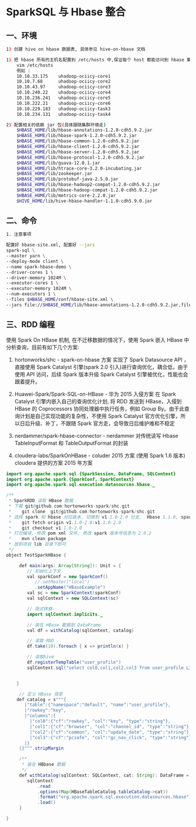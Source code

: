 # SparkSQL 与 Hbase 整合

## 一、环境

``` sh
1) 创建 hive on hbase 数据表, 具体参见 hive-on-hbase 文档

1) 把 hbase 所有的主机名配置到 /etc/hosts 中,保证每个 host 都能访问到 hbase 集群的服务器
    vim /etc/hosts
    例如 :
    10.10.33.175    uhadoop-ociicy-core1
    10.10.7.68      uhadoop-ociicy-core2
    10.10.43.97     uhadoop-ociicy-core3
    10.10.240.22    uhadoop-ociicy-core4
    10.10.236.241   uhadoop-ociicy-core5
    10.10.222.21    uhadoop-ociicy-core6
    10.10.229.183   uhadoop-ociicy-task3
    10.10.234.131   uhadoop-ociicy-task4

2) 配置相关的依赖 jar 包(具体跟随集群环境走)
    $HBASE_HOME/lib/hbase-annotations-1.2.0-cdh5.9.2.jar
    $HBASE_HOME/lib/hbase-spark-1.2.0-cdh5.9.2.jar
    $HBASE_HOME/lib/hbase-common-1.2.0-cdh5.9.2.jar
    $HBASE_HOME/lib/hbase-client-1.2.0-cdh5.9.2.jar
    $HBASE_HOME/lib/hbase-server-1.2.0-cdh5.9.2.jar
    $HBASE_HOME/lib/hbase-protocol-1.2.0-cdh5.9.2.jar
    $HBASE_HOME/lib/guava-12.0.1.jar
    $HBASE_HOME/lib/htrace-core-3.2.0-incubating.jar
    $HBASE_HOME/lib/zookeeper.jar
    $HBASE_HOME/lib/protobuf-java-2.5.0.jar
    $HBASE_HOME/lib/hbase-hadoop2-compat-1.2.0-cdh5.9.2.jar
    $HBASE_HOME/lib/hbase-hadoop-compat-1.2.0-cdh5.9.2.jar
    $HBASE_HOME/lib/metrics-core-2.2.0.jar
    $HIVE_HOME/lib/hive-hbase-handler-1.1.0-cdh5.9.0.jar

```


## 二、命令

``` sh
1. 注意事项

配置好 hbase-site.xml, 配置好 --jars
spark-sql \
--master yarn \
--deploy-mode client \
--name spark-hbase-demo \
--driver-cores 1 \
--driver-memory 1024M \
--executor-cores 1 \
--executor-memory 1024M \
--num-executors 1 \
--files $HBASE_HOME/conf/hbase-site.xml \
--jars file://$HBASE_HOME/lib/hbase-annotations-1.2.0-cdh5.9.2.jar,file://$HBASE_HOME/lib/hbase-spark-1.2.0-cdh5.9.2.jar,file://$HBASE_HOME/lib/hbase-common-1.2.0-cdh5.9.2.jar,file://$HBASE_HOME/lib/hbase-client-1.2.0-cdh5.9.2.jar,file://$HBASE_HOME/lib/hbase-server-1.2.0-cdh5.9.2.jar,file://$HBASE_HOME/lib/hbase-protocol-1.2.0-cdh5.9.2.jar,file://$HBASE_HOME/lib/guava-12.0.1.jar,file://$HBASE_HOME/lib/htrace-core-3.2.0-incubating.jar,file://$HBASE_HOME/lib/zookeeper.jar,file://$HBASE_HOME/lib/protobuf-java-2.5.0.jar,file://$HBASE_HOME/lib/hbase-hadoop2-compat-1.2.0-cdh5.9.2.jar,file://$HBASE_HOME/lib/hbase-hadoop-compat-1.2.0-cdh5.9.2.jar,file://$HBASE_HOME/lib/metrics-core-2.2.0.jar,file://$HIVE_HOME/lib/hive-hbase-handler-1.1.0-cdh5.9.0.jar
```


## 三、RDD 编程

使用 Spark On HBase 机制, 在不迁移数据的情况下，使用 Spark 嵌入 HBase 中分析查询，目前有如下几个方案:
1.  hortonworks/shc - spark-on-hbase 方案
   实现了 Spark Datasource API ， 直接使用 Spark Catalyst 引擎(spark 2.0 引入)进行查询优化，耦合低，由于使用 API 访问，后续 Spark 版本升级 Spark Catalyst 引擎被优化，性能也会跟着提升。

2. Huawei-Spark/Spark-SQL-on-HBase - 华为 2015 入侵方案
   在 Spark Catalyst 引擎内嵌入自己的查询优化计划, 将 RDD 发送到 HBase，入侵到 HBase 的 Coprocessors 协同处理器中执行任务，例如 Group By。由于此查询计划是自己实现功能的复杂性，不使用  Spark Catalyst 官方优化引擎，所以日后升级、补丁，不跟随 Spark 官方走，会导致日后维护难和不稳定

3. nerdammer/spark-hbase-connector - nerdammer
  对传统读写 Hbase TableInputFormat 和 TableOutputFormat 的封装

4. cloudera-labs/SparkOnHBase - coluder 2015 方案 (使用 Spark 1.6 版本)
  cloudera 提供的方案 2015 年方案


``` java
import org.apache.spark.sql.{SparkSession, DataFrame, SQLContext}
import org.apache.spark.{SparkConf, SparkContext}
import org.apache.spark.sql.execution.datasources.hbase._

/**
 * SparkRDD 读取 HBase 数据
 * 下载 git@github.com:hortonworks-spark/shc.git
 *    git clone  git@github.com:hortonworks-spark/shc.git
 * 选择 spark 和 hbase 对应版本, 切换到 v1.1.0-2.0 分支,  Hbase 1.1.0, spark 2.0, https://github.com/hortonworks-spark/shc/tree/v1.1.0-2.0
 *    git fetch origin v1.1.0-2.0:v1.1.0-2.0
 *    git checkout v1.1.0-2.0
 * 打包编译, 修改 pom.xml 文件, 修改 spark 版本号信息为 2.0.2
 *    mvn clean package
 * 放到项目 lib 目录下即可
 */
object TestSparkHBase {

     def main(args: Array[String]): Unit = {
        // 初始化上下文
        val sparkConf = new SparkConf()
           //.setMaster("local")
           .setAppName("HBaseExample")
        val sc = new SparkContext(sparkConf)
        val sqlContext = new SQLContext(sc)

        // 隐式转换
        import sqlContext.implicits._

        // 装在 HBase 数据到 DataFrame
        val df = withCatalog(sqlContext, catalog)

        // 读取 RDD
        df.take(10).foreach { x => println(x) }

        // 读取hive
        df.registerTempTable("user_profile")
        sqlContext.sql("select col0,col1,col2,col3 from user_profile LIMIT 10").show


    }

     // 定义 HBase 信息
    def catalog = s"""{
       |"table":{"namespace":"default", "name":"user_profile"},
       |"rowkey":"key",
       |"columns":{
         |"col0":{"cf":"rowkey", "col":"key", "type":"string"},
         |"col1":{"cf":"browser", "col":"channel_id", "type":"string"},
         |"col2":{"cf":"common", "col":"update_date", "type":"string"},
         |"col3":{"cf":"pcsafe", "col":"gc_nav_click", "type":"string"}
       |}
     |}""".stripMargin

     /**
      * 装在 HBbase 数据
      */
     def withCatalog(sqlContext: SQLContext, cat: String): DataFrame = {
        sqlContext
            .read
            .options(Map(HBaseTableCatalog.tableCatalog->cat))
            .format("org.apache.spark.sql.execution.datasources.hbase")
            .load()
     }

}

```

